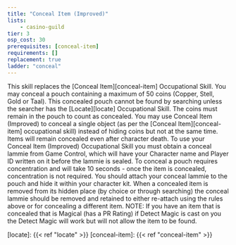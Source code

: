 ```yaml
---
title: "Conceal Item (Improved)"
lists:
    - casino-guild
tier: 3
osp_cost: 30
prerequisites: [conceal-item]
requirements: []
replacement: true
ladder: "conceal"
---
```

This skill replaces the [Conceal Item][conceal-item] Occupational Skill. You may conceal a pouch containing a maximum of 50 coins (Copper, Stell, Gold or Taal). This concealed pouch cannot be found by searching unless the searcher has the [Locate][locate] Occupational Skill. The coins must remain in the pouch to count as concealed. You may use Conceal Item (Improved) to conceal a single object (as per the [Conceal Item][conceal-item] occupational skill) instead of hiding coins but not at the same time. Items will remain concealed even after character death. To use your Conceal Item (Improved) Occupational Skill you must obtain a conceal lammie from Game Control, which will have your Character name and Player ID written on it before the lammie is sealed. To conceal a pouch requires concentration and will take 10 seconds - once the item is concealed, concentration is not required. You should attach your conceal lammie to the pouch and hide it within your character kit. When a concealed item is removed from its hidden place (by choice or through searching) the conceal lammie should be removed and retained to either re-attach using the rules above or for concealing a different item. NOTE: If you have an item that is concealed that is Magical (has a PR Rating) if Detect Magic is cast on you the Detect Magic will work but will not allow the item to be found.

[locate]: {{< ref "locate" >}}
[conceal-item]: {{< ref "conceal-item" >}}